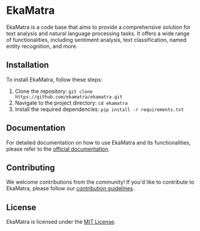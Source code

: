 # EkaMatra

EkaMatra is a code base that aims to provide a comprehensive solution for text analysis and natural language processing tasks. It offers a wide range of functionalities, including sentiment analysis, text classification, named entity recognition, and more.

## Installation

To install EkaMatra, follow these steps:

1. Clone the repository: `git clone https://github.com/ekamatra/ekamatra.git`
2. Navigate to the project directory: `cd ekamatra`
3. Install the required dependencies: `pip install -r requirements.txt`



## Documentation

For detailed documentation on how to use EkaMatra and its functionalities, please refer to the [official documentation](https://ekamatra-docs.com).

## Contributing

We welcome contributions from the community! If you'd like to contribute to EkaMatra, please follow our [contribution guidelines](https://github.com/ekamatra/ekamatra/blob/main/CONTRIBUTING.md).

## License

EkaMatra is licensed under the [MIT License](https://github.com/ekamatra/ekamatra/blob/main/LICENSE).
